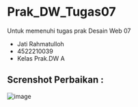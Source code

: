 # Prak_DW_Tugas07
Untuk memenuhi tugas prak Desain Web 07

<ul>
  <li>Jati Rahmatulloh</li>
  <li>4522210039</li>
  <li>Kelas Prak.DW A</li>
</ul>

## Screnshot Perbaikan :
![image](https://github.com/Jampaaang/Prak_DW_Tugas07/assets/145977090/5fdcd877-219b-4bc6-a0be-5b037e3bb9b1)
